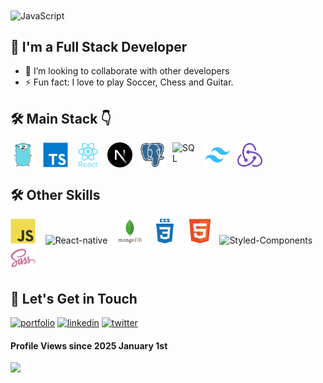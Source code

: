 <div id="header">
  <img src="https://github.com/MariaLetta/free-gophers-pack/blob/master/illustrations/svg/14.svg" title="" alt="JavaScript" width="800" height="400"  align="center"/>&nbsp; &nbsp; 
  <!--  width="400" height="200" -->
</div>

## 🚀 I'm a Full Stack Developer

- 👯 I’m looking to collaborate with other developers
- ⚡ Fun fact: I love to play Soccer, Chess and Guitar.

<!-- [![Top Langs](https://github-readme-stats.vercel.app/api/top-langs/?username=mrkouhadi&layout=donut)](https://github.com/anuraghazra/github-readme-stats) -->
## 🛠 Main Stack  &#128071;
<div style="display:flex;">
    <img src="https://github.com/devicons/devicon/blob/master/icons/go/go-original.svg" title="Golang" alt="golang" width="40" height="40"/> &nbsp; &nbsp; 
    <img src="https://github.com/devicons/devicon/blob/master/icons/typescript/typescript-original.svg" title="Typescript" alt="Typescript" width="40" height="40"/>&nbsp; &nbsp;
    <img src="https://github.com/devicons/devicon/blob/master/icons/react/react-original-wordmark.svg" title="React" alt="React" width="40" height="40"/>&nbsp; &nbsp; 
    <img src="https://github.com/devicons/devicon/blob/master/icons/nextjs/nextjs-original.svg" title="nextjs" alt="nextjs" width="40" height="40"/> &nbsp; &nbsp; 
    <img src="https://github.com/devicons/devicon/blob/master/icons/postgresql/postgresql-original.svg" title="postgresql" alt="postgresql " width="40" height="40"/>&nbsp; &nbsp;
    <img src="https://user-images.githubusercontent.com/68134403/232219651-7ca9b453-33f7-46e8-ba8b-70396cd6e396.png" title="SQL" alt="SQL " width="40" height="40"/>&nbsp; &nbsp;
    <img src="https://github.com/devicons/devicon/blob/master/icons/tailwindcss/tailwindcss-original.svg" title="Tailwind Css" alt="Tailwind Css" width="40" height="40"/>&nbsp; &nbsp;
  <img src="https://github.com/devicons/devicon/blob/master/icons/redux/redux-original.svg" title="Redux" alt="Redux " width="40" height="40"/>&nbsp; &nbsp;
</div>
  
##  🛠 Other Skills 
  <div>
  <img src="https://github.com/devicons/devicon/blob/master/icons/javascript/javascript-original.svg" title="JavaScript" alt="JavaScript" width="40" height="40"/>&nbsp; &nbsp; 
 <img src="https://user-images.githubusercontent.com/68134403/219951913-7505eb93-0179-4e55-84ff-fcae4d9fb195.jpeg" title="React-Native" alt="React-native" width="50" height="40"/>&nbsp; &nbsp; 
  <img src="https://github.com/devicons/devicon/blob/master/icons/mongodb/mongodb-original-wordmark.svg" title="Mongodb" alt="Mongodb" width="40" height="40"/>&nbsp; &nbsp;
<img src="https://github.com/devicons/devicon/blob/master/icons/css3/css3-plain-wordmark.svg"  title="CSS3" alt="CSS3" width="40" height="40"/>&nbsp; &nbsp; 
<img src="https://github.com/devicons/devicon/blob/master/icons/html5/html5-original.svg" title="HTML5" alt="HTML" width="40" height="40"/>&nbsp;&nbsp; 
<img src="https://user-images.githubusercontent.com/68134403/160449869-60c77c3f-bb31-482f-9c2f-9f8e6abec654.svg" title="Styled-Components" alt="Styled-Components" width="40" height="40"/>&nbsp; &nbsp;
<img src="https://github.com/devicons/devicon/blob/master/icons/sass/sass-original.svg" title="sass" alt="Sass" width="40" height="40"/>&nbsp; &nbsp;
</div>

## 🔗 Let's Get in Touch
[![portfolio](https://img.shields.io/badge/my_portfolio-000?style=for-the-badge&logo=ko-fi&logoColor=white)](https://kouhadi.vercel.app/)
[![linkedin](https://img.shields.io/badge/linkedin-0A66C2?style=for-the-badge&logo=linkedin&logoColor=white)](https://www.linkedin.com/in/mrkouhadi/)
[![twitter](https://img.shields.io/badge/twitter-1DA1F2?style=for-the-badge&logo=twitter&logoColor=white)](https://twitter.com/mrkouhadi)
#### Profile Views since 2025 January 1st
![](https://komarev.com/ghpvc/?username=mrkouhadi)
